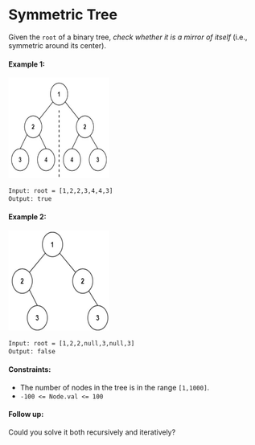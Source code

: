 # Symmetric Tree
Given the `root` of a binary tree, *check whether it is a mirror of itself* (i.e., symmetric around its center).  

#### Example 1:
<img src="images/example1.png" width="200" height="200">

```
Input: root = [1,2,2,3,4,4,3]
Output: true
```

#### Example 2:
<img src="images/example2.png" width="200" height="200">

```
Input: root = [1,2,2,null,3,null,3]
Output: false
```

#### Constraints:
- The number of nodes in the tree is in the range `[1,1000]`.
- `-100 <= Node.val <= 100`

#### Follow up:
Could you solve it both recursively and iteratively?  
